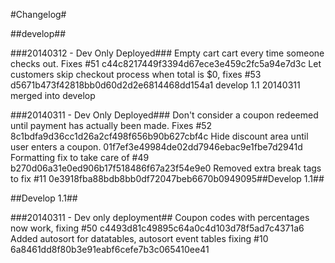 #Changelog#

##develop##

###20140312 - Dev Only Deployed###
Empty cart cart every time someone checks out. Fixes #51 c44c8217449f3394d67ece3e459c2fc5a94e7d3c
Let customers skip checkout process when total is $0, fixes #53 d5671b473f42818bb0d60d2d2e6814468dd154a1
develop 1.1 20140311 merged into develop

###20140311 - Dev Only Deployed###
Don't consider a coupon redeemed until payment has actually been made. Fixes #52 8c1bdfa9d36cc1d26a2cf498f656b90b627cbf4c
Hide discount area until user enters a coupon. 01f7ef3e49984de02dd7946ebac9e1fbe7d2941d
Formatting fix to take care of #49 b270d06a31e0ed906b17f518486f67a23f54e9e0
Removed extra break tags to fix #11 0e3918fba88bdb8bb0df72047beb6670b0949095##Develop 1.1##

##Develop 1.1##

###20140311 - Dev only deployment##
Coupon codes with percentages now work, fixing #50 c4493d81c49895c64a0c4d103d78f5ad7c4371a6
Added autosort for datatables, autosort event tables fixing #10 6a8461dd8f80b3e91eabf6cefe7b3c065410ee41